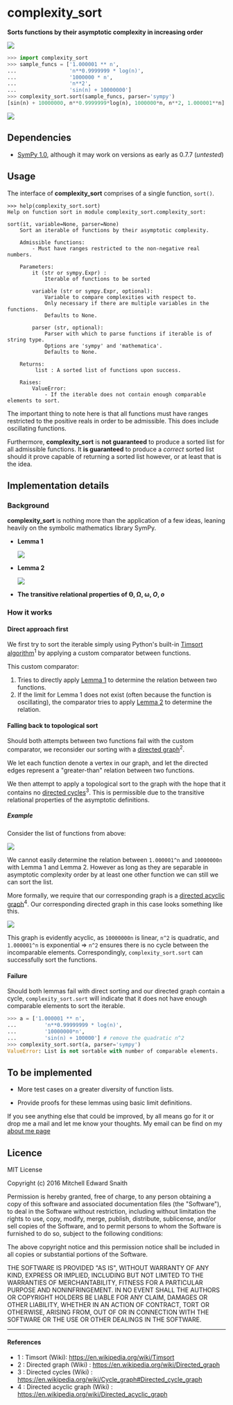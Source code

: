 # complexity_sort

 __Sorts functions by their asymptotic complexity in increasing order__

![](http://i.imgur.com/3tPGLZB.png)

```python
>>> import complexity_sort
>>> sample_funcs = ['1.000001 ** n',
...                 'n**0.9999999 * log(n)',
...                 '1000000 * n',
...                 'n**2',
...                 'sin(n) + 10000000']
>>> complexity_sort.sort(sample_funcs, parser='sympy')
[sin(n) + 10000000, n**0.9999999*log(n), 1000000*n, n**2, 1.000001**n]
```

![](http://i.imgur.com/r0SZF0N.png)



## Dependencies

- [SymPy 1.0](https://github.com/sympy/sympy/releases/tag/sympy-1.0), although it may work on versions as early as 0.7.7 (_untested_)

## Usage

The interface of __complexity_sort__ comprises of a single function, `sort()`.  

```
>>> help(complexity_sort.sort)
Help on function sort in module complexity_sort.complexity_sort:

sort(it, variable=None, parser=None)
    Sort an iterable of functions by their asymptotic complexity.
    
    Admissible functions:
        - Must have ranges restricted to the non-negative real numbers.
    
    Parameters:
        it (str or sympy.Expr) :
            Iterable of functions to be sorted
    
        variable (str or sympy.Expr, optional):
            Variable to compare complexities with respect to.
            Only necessary if there are multiple variables in the functions.
            Defaults to None.
    
        parser (str, optional):
            Parser with which to parse functions if iterable is of string type.
            Options are 'sympy' and 'mathematica'.
            Defaults to None.
    
    Returns:
         list : A sorted list of functions upon success.
    
    Raises:
        ValueError:
            - If the iterable does not contain enough comparable elements to sort.

```

The important thing to note here is that all functions must have ranges restricted to the positive reals in order to be admissible. This does include oscillating functions. 

Furthermore, __complexity_sort__ is __not guaranteed__ to produce a sorted list for all admissible functions. It __is guaranteed__ to produce a _correct_ sorted list should it prove capable of returning a sorted list however, or at least that is the idea.

## Implementation details

### Background

__complexity_sort__ is nothing more than the application of a few ideas, leaning heavily on the symbolic mathematics library SymPy. 

<a name=lemma1></a>
- __Lemma 1__

	 ![](http://i.imgur.com/6ixIDwT.png)

<a name=lemma2></a>
- __Lemma 2__

	 ![](http://i.imgur.com/aFRenjL.png)

- __The transitive relational properties of Θ, Ω, ω, _O_, _o___

### How it works

#### Direct approach first

We first try to sort the iterable simply using Python's built-in [Timsort algorithm](https://en.wikipedia.org/wiki/Timsort)<sup>1</sup> by applying a custom comparator between functions. 

This custom comparator: 

1. Tries to directly apply [Lemma 1](#lemma1) to determine the relation between two functions. 
2. If the limit for Lemma 1 does not exist (often because the function is oscillating), the comparator tries to apply [Lemma 2](#lemma2) to determine the relation. 


#### Falling back to topological sort
Should both attempts between two functions fail with the custom comparator, we reconsider our sorting with a [directed graph](https://en.wikipedia.org/wiki/Directed_graph)<sup>2</sup>. 

We let each function denote a vertex in our graph, and let the directed edges represent a "greater-than" relation between two functions. 

We then attempt to apply a topological sort to the graph with the hope that it contains no [directed cycles](https://en.wikipedia.org/wiki/Cycle_graph#Directed_cycle_graph)<sup>3</sup>. This is permissible due to the transitive relational properties of the asymptotic definitions. 

##### Example

Consider the list of functions from above:

![](http://i.imgur.com/3tPGLZB.png)

We cannot easily determine the relation between `1.000001^n` and `10000000n` with Lemma 1 and Lemma 2. However as long as they are separable in asymptotic complexity order by at least one other function we can still we can sort the list. 

More formally, we require that our corresponding graph is a [directed acyclic graph](https://en.wikipedia.org/wiki/Directed_acyclic_graph)<sup>4</sup>. Our corresponding directed graph in this case looks something like this. 

![](http://i.imgur.com/tLsQ53b.png)

This graph is evidently acyclic, as `10000000n` is linear, `n^2` is quadratic, and `1.000001^n` is exponential => `n^2` ensures there is no cycle between the incomparable elements. Correspondingly, `complexity_sort.sort` can successfully sort the functions.  

#### Failure

Should both lemmas fail with direct sorting and our directed graph contain a cycle, `complexity_sort.sort` will indicate that it does not have enough comparable elements to sort the iterable. 

```python
>>> a = ['1.000001 ** n',
...         'n**0.99999999 * log(n)',
...         '10000000*n', 
...         'sin(n) + 100000'] # remove the quadratic n^2
>>> complexity_sort.sort(a, parser='sympy') 
ValueError: List is not sortable with number of comparable elements.
```

## To be implemented

- More test cases on a greater diversity of function lists.

- Provide proofs for these lemmas using basic limit definitions. 

If you see anything else that could be improved, by all means go for it or drop me a mail and let me know your thoughts. My email can be find on my [about me page](https://mitchelledwardsnaith.github.io/about/)

## Licence 

MIT License

Copyright (c) 2016 Mitchell Edward Snaith

Permission is hereby granted, free of charge, to any person obtaining a copy
of this software and associated documentation files (the "Software"), to deal
in the Software without restriction, including without limitation the rights
to use, copy, modify, merge, publish, distribute, sublicense, and/or sell
copies of the Software, and to permit persons to whom the Software is
furnished to do so, subject to the following conditions:

The above copyright notice and this permission notice shall be included in all
copies or substantial portions of the Software.

THE SOFTWARE IS PROVIDED "AS IS", WITHOUT WARRANTY OF ANY KIND, EXPRESS OR
IMPLIED, INCLUDING BUT NOT LIMITED TO THE WARRANTIES OF MERCHANTABILITY,
FITNESS FOR A PARTICULAR PURPOSE AND NONINFRINGEMENT. IN NO EVENT SHALL THE
AUTHORS OR COPYRIGHT HOLDERS BE LIABLE FOR ANY CLAIM, DAMAGES OR OTHER
LIABILITY, WHETHER IN AN ACTION OF CONTRACT, TORT OR OTHERWISE, ARISING FROM,
OUT OF OR IN CONNECTION WITH THE SOFTWARE OR THE USE OR OTHER DEALINGS IN THE
SOFTWARE.

---

#### References

- 1 : Timsort (Wiki): https://en.wikipedia.org/wiki/Timsort
- 2 : Directed graph (Wiki) : https://en.wikipedia.org/wiki/Directed_graph
- 3 : Directed cycles (Wiki) : https://en.wikipedia.org/wiki/Cycle_graph#Directed_cycle_graph
- 4 : Directed acyclic graph (Wiki) : https://en.wikipedia.org/wiki/Directed_acyclic_graph















 

